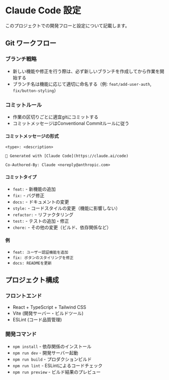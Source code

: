 # Claude Code 設定

このプロジェクトでの開発フローと設定について記載します。

## Git ワークフロー

### ブランチ戦略
- 新しい機能や修正を行う際は、必ず新しいブランチを作成してから作業を開始する
- ブランチ名は機能に応じて適切に命名する（例: `feat/add-user-auth`, `fix/button-styling`）

### コミットルール
- 作業の区切りごとに適宜gitにコミットする
- コミットメッセージはConventional Commitルールに従う

#### コミットメッセージの形式
```
<type>: <description>

🤖 Generated with [Claude Code](https://claude.ai/code)

Co-Authored-By: Claude <noreply@anthropic.com>
```

#### コミットタイプ
- `feat:` - 新機能の追加
- `fix:` - バグ修正
- `docs:` - ドキュメントの変更
- `style:` - コードスタイルの変更（機能に影響しない）
- `refactor:` - リファクタリング
- `test:` - テストの追加・修正
- `chore:` - その他の変更（ビルド、依存関係など）

#### 例
- `feat: ユーザー認証機能を追加`
- `fix: ボタンのスタイリングを修正`
- `docs: READMEを更新`

## プロジェクト構成

### フロントエンド
- React + TypeScript + Tailwind CSS
- Vite (開発サーバー・ビルドツール)
- ESLint (コード品質管理)

### 開発コマンド
- `npm install` - 依存関係のインストール
- `npm run dev` - 開発サーバー起動
- `npm run build` - プロダクションビルド
- `npm run lint` - ESLintによるコードチェック
- `npm run preview` - ビルド結果のプレビュー